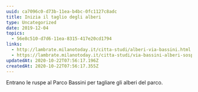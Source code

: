 ```yaml
---
uuid: ca7096c0-d73b-11ea-b4bc-0fc1127c8adc
title: Inizia il taglio degli alberi
type: Uncategorized
date: 2019-12-04
topics:
  - 56e8c510-d7d6-11ea-8315-417e20cd1794
links:
  - http://lambrate.milanotoday.it/citta-studi/alberi-via-bassini.html
  - https://lambrate.milanotoday.it/citta-studi/via-bassini-alberi-sospeso.html
updatedAt: 2020-10-22T07:56:17.196Z
createdAt: 2020-10-22T07:56:17.355Z
---
```


Entrano le ruspe al Parco Bassini per tagliare gli alberi del parco.
